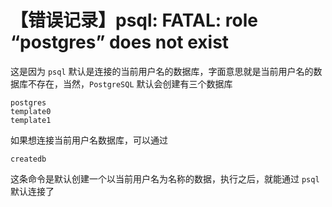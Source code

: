 # 【错误记录】psql: FATAL: role “postgres” does not exist

这是因为 `psql` 默认是连接的当前用户名的数据库，字面意思就是当前用户名的数据库不存在，当然，`PostgreSQL` 默认会创建有三个数据库

```
postgres
template0
template1
```

如果想连接当前用户名数据库，可以通过

```
createdb
```

这条命令是默认创建一个以当前用户名为名称的数据，执行之后，就能通过 `psql`默认连接了

